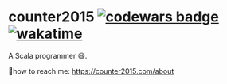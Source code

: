 # counter2015 [![codewars badge](https://www.codewars.com/users/counter2015/badges/micro)](https://www.codewars.com/users/counter2015/) [![wakatime](https://wakatime.com/badge/user/1ee3440e-9e6f-4acc-a755-a4ca12dd6424.svg)](https://wakatime.com/@1ee3440e-9e6f-4acc-a755-a4ca12dd6424)
A Scala programmer :satisfied:.


:bell:how to reach me: https://counter2015.com/about

